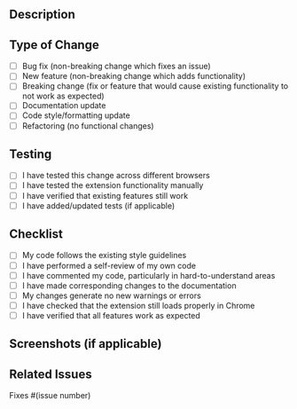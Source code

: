 ## Description
<!-- Provide a brief description of the changes in this PR -->

## Type of Change
<!-- Please delete options that are not relevant -->

- [ ] Bug fix (non-breaking change which fixes an issue)
- [ ] New feature (non-breaking change which adds functionality)
- [ ] Breaking change (fix or feature that would cause existing functionality to not work as expected)
- [ ] Documentation update
- [ ] Code style/formatting update
- [ ] Refactoring (no functional changes)

## Testing
<!-- Describe the tests that you ran to verify your changes -->

- [ ] I have tested this change across different browsers
- [ ] I have tested the extension functionality manually
- [ ] I have verified that existing features still work
- [ ] I have added/updated tests (if applicable)

## Checklist
<!-- Please check all applicable boxes -->

- [ ] My code follows the existing style guidelines
- [ ] I have performed a self-review of my own code
- [ ] I have commented my code, particularly in hard-to-understand areas
- [ ] I have made corresponding changes to the documentation
- [ ] My changes generate no new warnings or errors
- [ ] I have checked that the extension still loads properly in Chrome
- [ ] I have verified that all features work as expected

## Screenshots (if applicable)
<!-- Add screenshots to help explain your changes -->

## Related Issues
<!-- Link any related issues here -->
Fixes #(issue number)